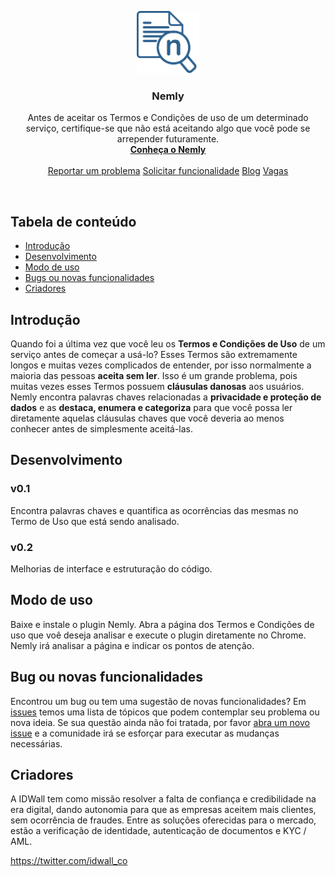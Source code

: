 <p align="center">
  <a href="https://wwww.idwall.co/">
    <img src="https://github.com/idwall/Nemly/blob/master/nemly_icon.png" alt="Nemly logo" width=100 height=100>
  </a>
  <h3 align="center">Nemly</h3>
  <p align="center">
    Antes de aceitar os Termos e Condições de uso de um determinado serviço, certifique-se que não está aceitando algo que você pode se arrepender futuramente.
    <br>
    <a href="https://idwall.github.io/Nemly/">
      <strong>Conheça o Nemly</strong>
    </a>
    <br>
    <br>
    <a href="https://github.com/idwall/Nemly/issues/new">Reportar um problema</a>
    <a href="https://github.com/idwall/Nemly/issues/new">Solicitar funcionalidade</a>
    <a href="https://blog.idwall.co/">Blog</a>
    <a href="https://jobs.kenoby.com/idwall">Vagas</a>
  </p>
</p>

<br>

## Tabela de conteúdo

- [Introdução](#introdução)
- [Desenvolvimento](#desenvolvimento)
- [Modo de uso](#modo-de-uso)
- [Bugs ou novas funcionalidades](#bug-ou-novas-funcionalidades)
- [Criadores](#criadores)

## Introdução

Quando foi a última vez que você leu os **Termos e Condições de Uso** de um serviço antes de começar a usá-lo? Esses Termos são extremamente longos e muitas vezes complicados de entender, por isso normalmente a maioria das pessoas **aceita sem ler**. Isso é um grande problema, pois muitas vezes esses Termos possuem **cláusulas danosas** aos usuários. Nemly encontra palavras chaves relacionadas a **privacidade e proteção de dados** e as **destaca, enumera e categoriza** para que você possa ler diretamente aquelas cláusulas chaves que você deveria ao menos conhecer antes de simplesmente aceitá-las.

## Desenvolvimento

### v0.1
Encontra palavras chaves e quantifica as ocorrências das mesmas no Termo de Uso que está sendo analisado.

### v0.2
Melhorias de interface e estruturação do código.

## Modo de uso

Baixe e instale o plugin Nemly. Abra a página dos Termos e Condições de uso que voê deseja analisar e execute o plugin diretamente no Chrome.
Nemly irá analisar a página e indicar os pontos de atenção.

## Bug ou novas funcionalidades

Encontrou um bug ou tem uma sugestão de novas funcionalidades? Em [issues](https://github.com/idwall/Nemly/issues) temos uma lista de tópicos que podem contemplar seu problema ou nova ideia. Se sua questão ainda não foi tratada, por favor [abra um novo issue](https://github.com/idwall/Nemly/issues/new) e a comunidade irá se esforçar para executar as mudanças necessárias.

## Criadores

A IDWall tem como missão resolver a falta de confiança e credibilidade na era digital, dando autonomia para que as empresas aceitem mais clientes, sem ocorrência de fraudes. Entre as soluções oferecidas para o mercado, estão a verificação de identidade, autenticação de documentos e KYC / AML.

https://twitter.com/idwall_co
